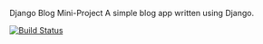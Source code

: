Django Blog Mini-Project
A simple blog app written using Django.

[![Build Status](https://travis-ci.org/pauldardis/django-blog.svg?branch=master)](https://travis-ci.org/pauldardis/django-blog)